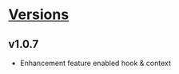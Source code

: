 # [Versions](https://github.com/Tracktor/design-system-tracktor/releases)

## v1.0.7
- Enhancement feature enabled hook & context
